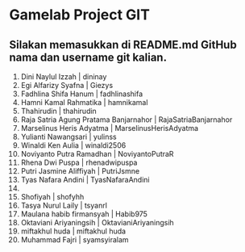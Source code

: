 # Gamelab Project GIT

## Silakan memasukkan di README.md GitHub nama dan username git kalian.

1. Dini Naylul Izzah | dininay
2. Egi Alfarizy Syafna | Giezys
3. Fadhlina Shifa Hanum | fadhlinashifa
4. Hamni Kamal Rahmatika | hamnikamal
5. Thahirudin | thahirudin
6. Raja Satria Agung Pratama Banjarnahor | RajaSatriaBanjarnahor
7. Marselinus Heris Adyatma | MarselinusHerisAdyatma
8. Yulianti Nawangsari | yulinss
9. Winaldi Ken Aulia | winaldi2506
10. Noviyanto Putra Ramadhan | NoviyantoPutraR
11. Rhena Dwi Puspa | rhenadwipuspa
12. Putri Jasmine Aliffiyah | PutriJsmne
13. Tyas Nafara Andini | TyasNafaraAndini
14. 
15. Shofiyah | shofyhh
16. Tasya Nurul Laily | tsyanrl
17. Maulana habib firmansyah | Habib975
18. Oktaviani Ariyaningsih | OktavianiAriyaningsih
19. miftakhul huda | miftakhul huda
20. Muhammad Fajri | syamsyiralam